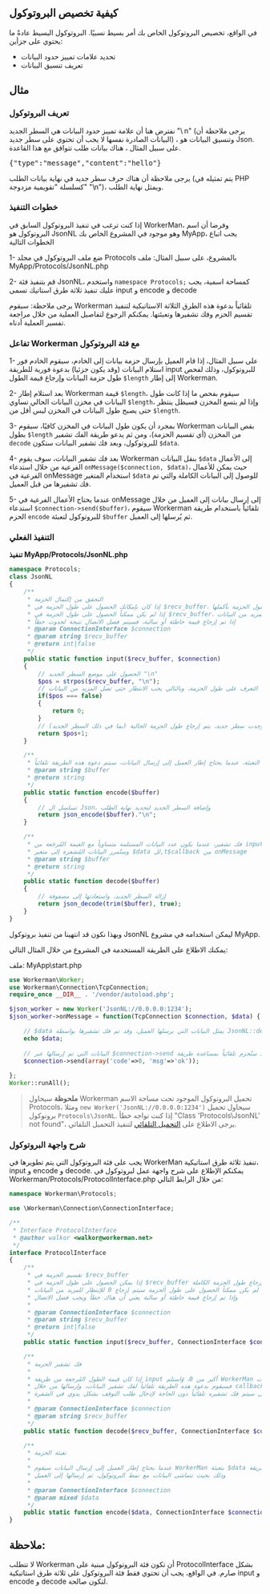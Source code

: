 ## كيفية تخصيص البروتوكول

في الواقع، تخصيص البروتوكول الخاص بك أمر بسيط نسبيًا. البروتوكول البسيط عادةً ما يحتوي على جزأين:
 * تحديد علامات تمييز حدود البيانات
 * تعريف تنسيق البيانات

## مثال

### تعريف البروتوكول
نفترض هنا أن علامة تمييز حدود البيانات هي السطر الجديد "\ n" (يرجى ملاحظة أن البيانات الصادرة نفسها لا يجب أن تحتوي على سطر جديد) ، وتنسيق البيانات هو Json. على سبيل المثال ، هناك بيانات طلب تتوافق مع هذا القاعدة.

<pre>
{"type":"message","content":"hello"}
</pre>

يرجى ملاحظة أن هناك حرف سطر جديد في نهاية بيانات الطلب (يتم تمثيله في PHP كسلسلة "تقويمية مزدوجة" "\n")، ويمثل نهاية الطلب.

### خطوات التنفيذ
إذا كنت ترغب في تنفيذ البروتوكول السابق في WorkerMan، وفرضا أن اسم البروتوكول هو JsonNL وهو موجود في المشروع الخاص بك MyApp، يجب اتباع الخطوات التالية

1- ضع ملف البروتوكول في مجلد Protocols بالمشروع، على سبيل المثال: ملف MyApp/Protocols/JsonNL.php

2- قم بتنفيذ فئة JsonNL، واستخدم `namespace Protocols;` كمساحة اسمية، يجب عليك تنفيذ ثلاثة طرق استاتيك تسمى input و encode و decode

يرجى ملاحظة: سيقوم Workerman تلقائياً بدعوة هذه الطرق الثلاثة الاستاتيكية لتنفيذ تقسيم الحزم وفك تشفيرها وتعبئتها. يمكنكم الرجوع لتفاصيل العملية من خلال مراجعة تفسير العملية أدناه.

### تفاعل Workerman مع فئة البروتوكول
1- على سبيل المثال، إذا قام العميل بإرسال حزمة بيانات إلى الخادم، سيقوم الخادم فور استلام البيانات (وقد يكون جزئيا) بدعوة فورية للطريقة input للبروتوكول، وذلك لفحص طول حزمة البيانات وإرجاع قيمة الطول `$length` إلى إطار Workerman.

2- بعد استلام إطار Workerman قيمة `$length`، سيقوم بفحص ما إذا كانت طول البيانات في مخزن البيانات الحالي تساوي `$length`، وإذا لم يتسع المخزن فسيظل ينتظر حتى يصبح طول البيانات في المخزن ليس أقل من `$length`.

3- بمجرد أن يكون طول البيانات في المخزن كافيًا، سيقوم Workerman بقص البيانات بطول `$length` من المخزن (أي تقسيم الحزمة)، ومن ثم يدعو طريقة الفك تشفير `decode` للبروتوكول، وبعد فك تشفير البيانات ستكون `$data`.

4- بعد فك تشفير البيانات، سوف يقوم Workerman بنقل البيانات `$data` إلى الأعمال الفرعية من خلال استدعاء `onMessage($connection, $data)`، حيث يمكن للأعمال الفرعية في onMessage استخدام المتغير `$data` للوصول إلى البيانات الكاملة والتي تم فك تشفيرها من قبل العميل.

5- عندما يحتاج الأعمال الفرعية في onMessage إلى إرسال بيانات إلى العميل من خلال استدعاء `$connection->send($buffer)`، سيقوم Workerman تلقائياً باستخدام طريقة الحزم `encode` للبروتوكول لتعبئة `$buffer` ثم يُرسلها إلى العميل.

### التنفيذ الفعلي

**تنفيذ MyApp/Protocols/JsonNL.php**

```php
namespace Protocols;
class JsonNL
{
    /**
     * التحقق من إكتمال الحزمة
     * إذا كان بإمكانك الحصول على طول الحزمة في $recv_buffer، فسيتم إرجاع طول الحزمة بأكملها
     * إذا لم يكن ممكناً الحصول على طول الحزمة في $recv_buffer، فسيتم إرجاع 0 للإنتظار للمزيد من البيانات
     * إذا تم إرجاع قيمة خاطئة أو سالبة، فسيتم فصل الاتصال نتيجة لحدوث خطأ
     * @param ConnectionInterface $connection
     * @param string $recv_buffer
     * @return int|false
     */
    public static function input($recv_buffer, $connection)
    {
        // الحصول على موضع السطر الجديد "\n"
        $pos = strpos($recv_buffer, "\n");
        // إذا لم يوجد سطر جديد، فلا يمكن التعرف على طول الحزمة، وبالتالي يجب الانتظار حتى تصل المزيد من البيانات
        if($pos === false)
        {
            return 0;
        }
        // إذا وجدت سطر جديد، يتم إرجاع طول الحزمة الحالية (بما في ذلك السطر الجديد)
        return $pos+1;
    }

    /**
     * التعبئة، عندما يحتاج إطار العميل إلى إرسال البيانات، سيتم دعوة هذه الطريقة تلقائياً
     * @param string $buffer
     * @return string
     */
    public static function encode($buffer)
    {
        // تسلسل ال Json، وإضافة السطر الجديد لتحديد نهاية الطلب
        return json_encode($buffer)."\n";
    }

    /**
     * فك تشفير، عندما يكون عدد البيانات المستلمة متساوياً مع القيمة المُرجَعة من input (قيمة موجبة)، سيتم استدعاء هذه الطريقة تلقائياً
     * وستُمرر البيانات المُشفرة إلى متغير $data لل,t$callback من onMessage
     * @param string $buffer
     * @return string
     */
    public static function decode($buffer)
    {
        // إزالة السطر الجديد، واستعادتها إلى مصفوفة
        return json_decode(trim($buffer), true);
    }
}
```

وبهذا نكون قد انتهينا من تنفيذ بروتوكول JsonNL ليمكن استخدامه في مشروع MyApp.

يمكنك الاطلاع على الطريقة المستخدمة في المشروع من خلال المثال التالي:

ملف: MyApp\start.php

```php
use Workerman\Worker;
use Workerman\Connection\TcpConnection;
require_once __DIR__ . '/vendor/autoload.php';

$json_worker = new Worker('JsonNL://0.0.0.0:1234');
$json_worker->onMessage = function(TcpConnection $connection, $data) {

    // $data يمثل البيانات التي يرسلها العميل، وقد تم فك تشفيرها بواسطة JsonNL::decode
    echo $data;
    
    // البيانات التي تم إرسالها عبر $connection->send ستُحزم تلقائياً بمساعدة طريقة JsonNL::encode ثم يتم إرسالها إلى العميل
    $connection->send(array('code'=>0, 'msg'=>'ok'));
    
};
Worker::runAll();
```

> **ملحوظة**
> سيحاول Workerman تحميل البروتوكول الموجود تحت مساحة الاسم Protocols، ومثلا `new Worker('JsonNL://0.0.0.0:1234')` سيحاول تحميل بروتوكول `Protocols\JsonNL`.
> إذا كنت تواجه خطأ "Class 'Protocols\JsonNL' not found"، يرجى الاطلاع على [التحميل التلقائي](../faq/autoload.md) لتنفيذ التحميل التلقائي.

### شرح واجهة البروتوكول
يجب على فئة البروتوكول التي يتم تطويرها في WorkerMan تنفيذ ثلاثة طرق استاتيكية، input و encode و decode. يمكنكم الإطلاع على شرح واجهة عمل لبروتوكول في Workerman/Protocols/ProtocolInterface.php من خلال الرابط التالي:

```php
namespace Workerman\Protocols;

use \Workerman\Connection\ConnectionInterface;

/**
 * Interface ProtocolInterface
 * @author walkor <walkor@workerman.net>
 */
interface ProtocolInterface
{
    /**
     * تقسيم الحزمة في $recv_buffer
     * إذا يمكن الحصول على طول الحزمة في $recv_buffer فسيتم إرجاع طول الحزمة الكاملة
     * وإذا لم يكن ممكناً الحصول على طول الحزمة سيتم إرجاع 0 للإنتظار للمزيد من البيانات
     * وإذا تم إرجاع قيمة خاطئة أو سالبة يعني أن هناك خطأ ويجب فصل الاتصال
     *
     * @param ConnectionInterface $connection
     * @param string $recv_buffer
     * @return int|false
     */
    public static function input($recv_buffer, ConnectionInterface $connection);

    /**
     * فك تشفير الحزمة
     *
     * إذا كان قيمة الطول المُرجعة من طريقة input أكبر من 0، وٌاستلم WorkerMan كمية كافية من البيانات
     * فسيقوم بدعوة هذه الطريقة تلقائياً لفك تشفير البيانات، وإرسالها من خلال callback onMessage
     * وهذا يعني أنه عند استقبال طلب كامل من العميل سيتم فك تشفيره تلقائياً دون الحاجة لإدخال طلب التوقف بشكل يدوي في الشفرة
     *
     * @param ConnectionInterface $connection
     * @param string $recv_buffer
     */
    public static function decode($recv_buffer, ConnectionInterface $connection);

    /**
     * تعبئة الحزمة
     *
     * عندما يحتاج إطار العميل إلى إرسال البيانات سيقوم WorkerMan بتعبئة $data تلقائياً من خلال هذه الطريقة
     * وذلك بحيث تتماشى البيانات مع نمط البروتوكول، ثم إرسالها إلى العميل
     *
     * @param ConnectionInterface $connection
     * @param mixed $data
     */
    public static function encode($data, ConnectionInterface $connection);
}
```

## ملاحظة:
لا تتطلب Workerman أن تكون فئة البروتوكول مبنية على ProtocolInterface بشكل صارم. في الواقع، يجب أن تحتوي فقط فئة البروتوكول على ثلاثة طرق استاتيكية input و encode و decode لتكون صالحة.

